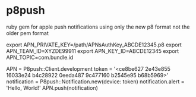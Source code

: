 # p8push
ruby gem for apple push notifications using only the new p8 format not the older pem format

export APN_PRIVATE_KEY=/path/APNsAuthKey_ABCDE12345.p8 
export APN_TEAM_ID=XYZDE99911
export APN_KEY_ID=ABCDE12345
export APN_TOPIC=com.bundle.id

APN = P8push::Client.development
token = '<ce8be627 2e43e855 16033e24 b4c28922 0eeda487 9c477160 b2545e95 b68b5969>'
notification = P8push::Notification.new(device: token)
notification.alert = 'Hello, World!'
APN.push(notification)
